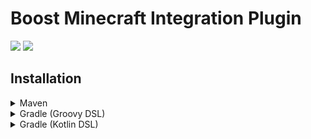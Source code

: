 # Boost Minecraft Integration Plugin
![](https://img.shields.io/github/license/Uni0305/goboost-minecraft-integration)
[![](https://jitpack.io/v/Uni0305/goboost-minecraft-integration.svg)](https://jitpack.io/#Uni0305/goboost-minecraft-integration)

## Installation
<details>
<summary>Maven</summary>

```xml
<repositories>
    <repository>
        <id>jitpack.io</id>
        <url>https://jitpack.io</url>
    </repository>
</repositories>
```
```xml
<dependencies>
    <dependency>
        <groupId>com.github.Uni0305</groupId>
        <artifactId>goboost-minecraft-integration</artifactId>
        <version>VERSION</version>
    </dependency>
</dependencies>
```
</details>

<details>
<summary>Gradle (Groovy DSL)</summary>

```groovy
repositories {
    maven { url 'https://jitpack.io' }
}
```

```groovy
dependencies {
    compileOnly 'com.github.Uni0305:goboost-minecraft-integration:VERSION'
}
```
</details>

<details>
<summary>Gradle (Kotlin DSL)</summary>

```kts
repositories {
    maven("https://jitpack.io")
}
```
```kts
dependencies {
    compileOnly("com.github.Uni0305:goboost-minecraft-integration:VERSION")
}
```
</details>
